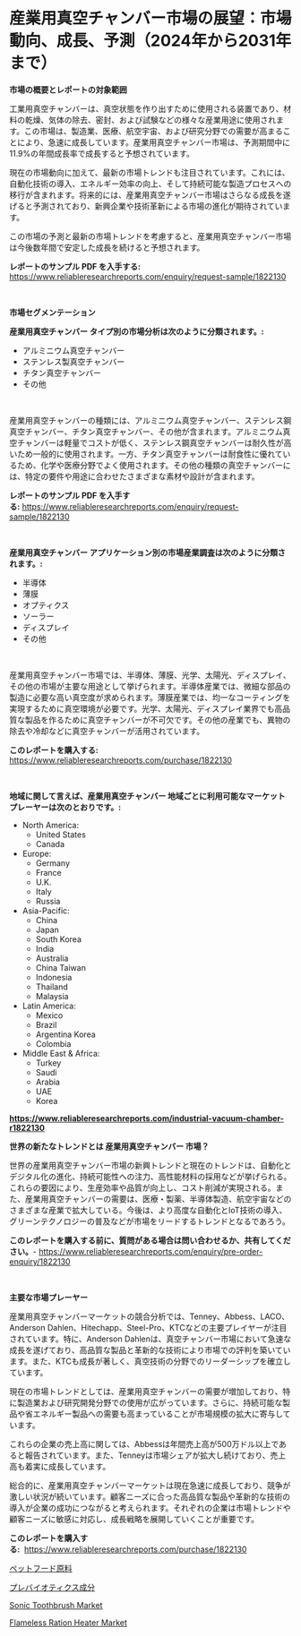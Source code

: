 <p><h1>産業用真空チャンバー市場の展望：市場動向、成長、予測（2024年から2031年まで）</h1></p><p><strong>市場の概要とレポートの対象範囲</strong></p>
<p><p>工業用真空チャンバーは、真空状態を作り出すために使用される装置であり、材料の乾燥、気体の除去、密封、および試験などの様々な産業用途に使用されます。この市場は、製造業、医療、航空宇宙、および研究分野での需要が高まることにより、急速に成長しています。産業用真空チャンバー市場は、予測期間中に11.9%の年間成長率で成長すると予想されています。</p><p>現在の市場動向に加えて、最新の市場トレンドも注目されています。これには、自動化技術の導入、エネルギー効率の向上、そして持続可能な製造プロセスへの移行が含まれます。将来的には、産業用真空チャンバー市場はさらなる成長を遂げると予測されており、新興企業や技術革新による市場の進化が期待されています。</p><p>この市場の予測と最新の市場トレンドを考慮すると、産業用真空チャンバー市場は今後数年間で安定した成長を続けると予想されます。</p></p>
<p><strong>レポートのサンプル PDF を入手する:</strong> <a href="https://www.reliableresearchreports.com/enquiry/request-sample/1822130">https://www.reliableresearchreports.com/enquiry/request-sample/1822130</a></p>
<p>&nbsp;</p>
<p><strong>市場セグメンテーション</strong></p>
<p><strong>産業用真空チャンバー タイプ別の市場分析は次のように分類されます。:</strong></p>
<p><ul><li>アルミニウム真空チャンバー</li><li>ステンレス製真空チャンバー</li><li>チタン真空チャンバー</li><li>その他</li></ul></p>
<p>&nbsp;</p>
<p><p>産業用真空チャンバーの種類には、アルミニウム真空チャンバー、ステンレス鋼真空チャンバー、チタン真空チャンバー、その他が含まれます。アルミニウム真空チャンバーは軽量でコストが低く、ステンレス鋼真空チャンバーは耐久性が高いため一般的に使用されます。一方、チタン真空チャンバーは耐食性に優れているため、化学や医療分野でよく使用されます。その他の種類の真空チャンバーには、特定の要件や用途に合わせたさまざまな素材や設計が含まれます。</p></p>
<p><strong>レポートのサンプル PDF を入手する:</strong>&nbsp;<a href="https://www.reliableresearchreports.com/enquiry/request-sample/1822130">https://www.reliableresearchreports.com/enquiry/request-sample/1822130</a></p>
<p>&nbsp;</p>
<p><strong> 産業用真空チャンバー アプリケーション別の市場産業調査は次のように分類されます。:</strong></p>
<p><ul><li>半導体</li><li>薄膜</li><li>オプティクス</li><li>ソーラー</li><li>ディスプレイ</li><li>その他</li></ul></p>
<p>&nbsp;</p>
<p><p>産業用真空チャンバー市場では、半導体、薄膜、光学、太陽光、ディスプレイ、その他の市場が主要な用途として挙げられます。半導体産業では、微細な部品の製造に必要な高い真空度が求められます。薄膜産業では、均一なコーティングを実現するために真空環境が必要です。光学、太陽光、ディスプレイ業界でも高品質な製品を作るために真空チャンバーが不可欠です。その他の産業でも、異物の除去や冷却などに真空チャンバーが活用されています。</p></p>
<p><strong>このレポートを購入する:</strong>&nbsp; <a href="https://www.reliableresearchreports.com/purchase/1822130">https://www.reliableresearchreports.com/purchase/1822130</a></p>
<p>&nbsp;</p>
<p><strong>地域に関して言えば、産業用真空チャンバー 地域ごとに利用可能なマーケットプレーヤーは次のとおりです。:</strong></p>
<p><ul>
    <li>
        North America:
        <ul>
            <li>United States</li>
            <li>Canada</li>
        </ul>
    </li>
    <li>
        Europe:
        <ul>
            <li>Germany</li>
            <li>France</li>
            <li>U.K.</li>
            <li>Italy</li>
            <li>Russia</li>
        </ul>
    </li>
    <li>
        Asia-Pacific:
        <ul>
            <li>China</li>
            <li>Japan</li>
            <li>South Korea</li>
            <li>India</li>
            <li>Australia</li>
            <li>China Taiwan</li>
            <li>Indonesia</li>
            <li>Thailand</li>
            <li>Malaysia</li>
        </ul>
    </li>
    <li>
        Latin America:
        <ul>
            <li>Mexico</li>
            <li>Brazil</li>
            <li>Argentina Korea</li>
            <li>Colombia</li>
        </ul>
    </li>
    <li>
        Middle East & Africa:
        <ul>
            <li>Turkey</li>
            <li>Saudi</li>
            <li>Arabia</li>
            <li>UAE</li>
            <li>Korea</li>
        </ul>
    </li>
    </ul></p>
<p><strong><a href="https://www.reliableresearchreports.com/industrial-vacuum-chamber-r1822130">https://www.reliableresearchreports.com/industrial-vacuum-chamber-r1822130</a></strong>&nbsp;</p>
<p><strong>世界の新たなトレンドとは 産業用真空チャンバー 市場？</strong></p>
<p><p>世界の産業用真空チャンバー市場の新興トレンドと現在のトレンドは、自動化とデジタル化の進化、持続可能性への注力、高性能材料の採用などが挙げられる。これらの要因により、生産効率や品質が向上し、コスト削減が実現される。また、産業用真空チャンバーの需要は、医療・製薬、半導体製造、航空宇宙などのさまざまな産業で拡大している。今後は、より高度な自動化とIoT技術の導入、グリーンテクノロジーの普及などが市場をリードするトレンドとなるであろう。</p></p>
<p><strong>このレポートを購入する前に、質問がある場合は問い合わせるか、共有してください。</strong>- <a href="https://www.reliableresearchreports.com/enquiry/pre-order-enquiry/1822130">https://www.reliableresearchreports.com/enquiry/pre-order-enquiry/1822130</a></p>
<p>&nbsp;</p>
<p><strong>主要な市場プレーヤー</strong></p>
<p><p>産業用真空チャンバーマーケットの競合分析では、Tenney、Abbess、LACO、Anderson Dahlen、Hitechapp、Steel-Pro、KTCなどの主要プレイヤーが注目されています。特に、Anderson Dahlenは、真空チャンバー市場において急速な成長を遂げており、高品質な製品と革新的な技術により市場での評判を築いています。また、KTCも成長が著しく、真空技術の分野でのリーダーシップを確立しています。</p><p>現在の市場トレンドとしては、産業用真空チャンバーの需要が増加しており、特に製造業および研究開発分野での使用が広がっています。さらに、持続可能な製品や省エネルギー製品への需要も高まっていることが市場規模の拡大に寄与しています。</p><p>これらの企業の売上高に関しては、Abbessは年間売上高が500万ドル以上であると報告されています。また、Tenneyは市場シェアが拡大し続けており、売上高も着実に成長しています。</p><p>総合的に、産業用真空チャンバーマーケットは現在急速に成長しており、競争が激しい状況が続いています。顧客ニーズに合った高品質な製品や革新的な技術の導入が企業の成功につながると考えられます。それぞれの企業は市場トレンドや顧客ニーズに敏感に対応し、成長戦略を展開していくことが重要です。</p></p>
<p><strong>このレポートを購入する:</strong>&nbsp;&nbsp;<a href="https://www.reliableresearchreports.com/purchase/1822130">https://www.reliableresearchreports.com/purchase/1822130</a></p>
<p><p><a href="https://medium.com/@michaelerde565/2024%E5%B9%B4%E3%81%8B%E3%82%892031%E5%B9%B4%E3%81%BE%E3%81%A7%E3%81%AE%E6%9C%9F%E9%96%93%E3%81%AB%E4%BA%88%E6%B8%AC%E3%81%95%E3%82%8C%E3%82%8B%E3%83%9A%E3%83%83%E3%83%88%E3%83%95%E3%83%BC%E3%83%89%E5%8E%9F%E6%96%99%E5%B8%82%E5%A0%B4%E5%88%86%E6%9E%90%E3%81%A8%E8%A6%8F%E6%A8%A1-9fc9fe56e089">ペットフード原料</a></p><p><a href="https://medium.com/@jackieshlerin98056/2024%E5%B9%B4%E3%81%8B%E3%82%892031%E5%B9%B4%E3%81%BE%E3%81%A7%E3%81%AE%E6%9C%9F%E9%96%93%E3%81%AB%E4%BA%88%E6%B8%AC%E3%81%95%E3%82%8C%E3%81%9F%E3%83%97%E3%83%AC%E3%83%90%E3%82%A4%E3%82%AA%E3%83%86%E3%82%A3%E3%82%AF%E3%82%B9%E6%88%90%E5%88%86%E3%81%AE%E5%B8%82%E5%A0%B4%E5%88%86%E6%9E%90%E3%81%8A%E3%82%88%E3%81%B3%E8%A6%8F%E6%A8%A1-058e9cbfb08b">プレバイオティクス成分</a></p><p><a href="https://www.linkedin.com/pulse/sonic-toothbrush-market-share-evolution-growth-trends-gxb2e?trackingId=yRq2hgvOpbu1sxBIPU%2FnpA%3D%3D">Sonic Toothbrush Market</a></p><p><a href="https://www.linkedin.com/pulse/flameless-ration-heater-market-comprehensive-assessment-type-tkwme?trackingId=rN9ZjtS5Z%2B4P51Nv6GDJ6g%3D%3D">Flameless Ration Heater Market</a></p></p>